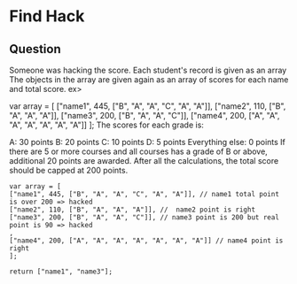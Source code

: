 # Find Hack

## Question

Someone was hacking the score. Each student's record is given as an array The objects in the array are given again as an array of scores for each name and total score. ex>

var array = [
["name1", 445, ["B", "A", "A", "C", "A", "A"]],
["name2", 110, ["B", "A", "A", "A"]],
["name3", 200, ["B", "A", "A", "C"]],
["name4", 200, ["A", "A", "A", "A", "A", "A", "A"]]
];
The scores for each grade is:

A: 30 points
B: 20 points
C: 10 points
D: 5 points
Everything else: 0 points
If there are 5 or more courses and all courses has a grade of B or above, additional 20 points are awarded. After all the calculations, the total score should be capped at 200 points.

```
var array = [
["name1", 445, ["B", "A", "A", "C", "A", "A"]], // name1 total point is over 200 => hacked
["name2", 110, ["B", "A", "A", "A"]], //  name2 point is right
["name3", 200, ["B", "A", "A", "C"]], // name3 point is 200 but real point is 90 => hacked
,
["name4", 200, ["A", "A", "A", "A", "A", "A", "A"]] // name4 point is right
];

return ["name1", "name3"];

```
